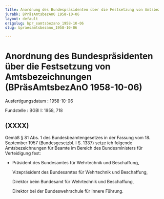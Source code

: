 ```yaml
---
Title: Anordnung des Bundespräsidenten über die Festsetzung von Amtsbezeichnungen
jurabk: BPräsAmtsbezAnO 1958-10-06
layout: default
origslug: bpr_samtsbezano_1958-10-06
slug: bpraesamtsbezano_1958-10-06

---
```


# Anordnung des Bundespräsidenten über die Festsetzung von Amtsbezeichnungen (BPräsAmtsbezAnO 1958-10-06)

Ausfertigungsdatum
:   1958-10-06

Fundstelle
:   BGBl I: 1958, 718



## (XXXX)

Gemäß § 81 Abs. 1 des Bundesbeamtengesetzes in der Fassung vom 18. September 1957 (Bundesgesetzbl. I S. 1337) setze ich folgende Amtsbezeichnungen für Beamte im Bereich des Bundesministers für Verteidigung fest:

*   Präsident des Bundesamtes für Wehrtechnik und Beschaffung,

    Vizepräsident des Bundesamtes für Wehrtechnik und Beschaffung,

    Direktor beim Bundesamt für Wehrtechnik und Beschaffung,

    Direktor bei der Bundeswehrschule für Innere Führung.




